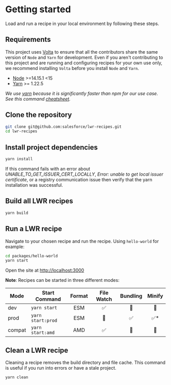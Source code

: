 # Getting started

Load and run a recipe in your local environment by following these steps.

## Requirements

This project uses [Volta](https://volta.sh/) to ensure that all the contributors share the same version of `Node` and `Yarn` for development. Even if you aren't contributing to this project and are running and configuring recipes for your own use only, we recommend installing `Volta` before you install `Node` and `Yarn`.

-   [Node](https://nodejs.org/) >=14.15.1 <15
-   [Yarn](https://yarnpkg.com/) >= 1.22.5

_We use [yarn](https://yarnpkg.com/) because it is significantly faster than npm for our use case. See this command [cheatsheet](https://yarnpkg.com/lang/en/docs/migrating-from-npm/)._

## Clone the repository

```bash
git clone git@github.com:salesforce/lwr-recipes.git
cd lwr-recipes
```

## Install project dependencies

```bash
yarn install
```

If this command fails with an error about _UNABLE_TO_GET_ISSUER_CERT_LOCALLY_, _Error: unable to get local issuer certificate_, or a registry communication issue then verify that the yarn installation was successful.

## Build all LWR recipes

```bash
yarn build
```

## Run a LWR recipe

Navigate to your chosen recipe and run the recipe. Using `hello-world` for example:

```bash
cd packages/hello-world
yarn start
```

Open the site at [http://localhost:3000](http://localhost:3000)

**Note**: Recipes can be started in three different modes:

| Mode   | Start Command     | Format |     File Watch     |      Bundling      |        Minify        |
| ------ | ----------------- | :----: | :----------------: | :----------------: | :------------------: |
| dev    | `yarn start`      |  ESM   | :white_check_mark: |  :no_entry_sign:   |   :no_entry_sign:    |
| prod   | `yarn start:prod` |  ESM   |  :no_entry_sign:   | :white_check_mark: | :white_check_mark:\* |
| compat | `yarn start:amd`  |  AMD   | :white_check_mark: |  :no_entry_sign:   |   :no_entry_sign:    |

## Clean a LWR recipe

Cleaning a recipe removes the build directory and file cache. This command is useful if you run into errors or have a stale project.

```bash
yarn clean
```
